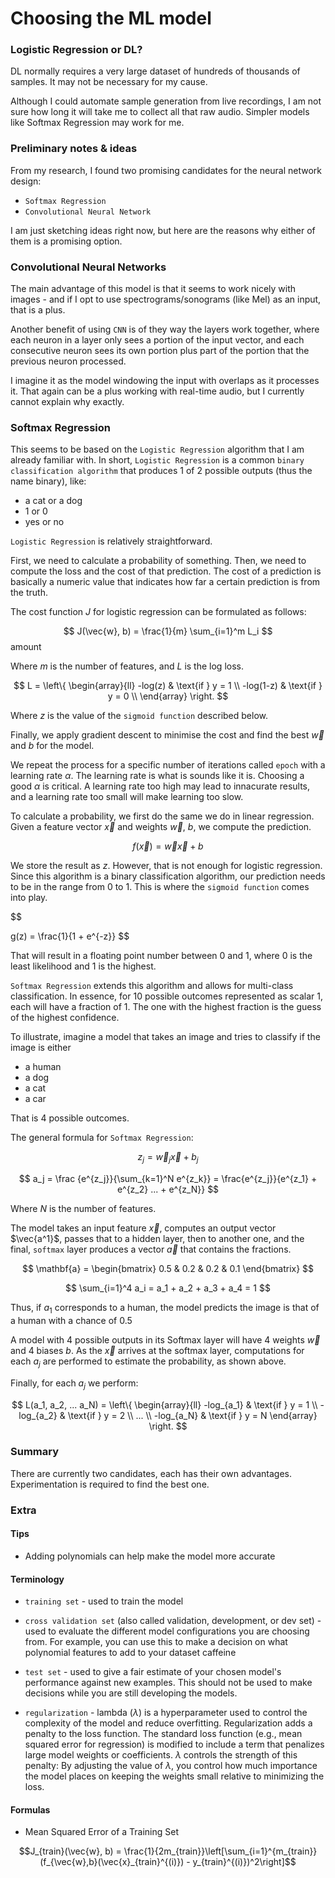 # Choosing the ML model

### Logistic Regression or DL?

DL normally requires a very large dataset of hundreds of thousands of samples. It may not be necessary for my cause.

Although I could automate sample generation from live recordings, I am not sure how long it will take me to collect all that raw audio. Simpler models like Softmax Regression may work for me.

### Preliminary notes & ideas

From my research, I found two promising candidates for the neural network design:

- `Softmax Regression`
- `Convolutional Neural Network`

I am just sketching ideas right now, but here are the reasons why either of them is a promising option.

### Convolutional Neural Networks
The main advantage of this model is that it seems to work nicely with images - and if I opt to use spectrograms/sonograms (like Mel) as an input, that is a plus. 

Another benefit of using `CNN` is of they way the layers work together, where each neuron in a layer only sees a portion of the input vector, and each consecutive neuron sees its own portion plus part of the portion that the previous neuron processed. 

I imagine it as the model windowing the input with overlaps as it processes it. That again can be a plus working with real-time audio, but I currently cannot explain why exactly.

### Softmax Regression

This seems to be based on the `Logistic Regression` algorithm that I am already familiar with. In short, `Logistic Regression` is a common `binary classification algorithm` that produces 1 of 2 possible outputs (thus the name binary), like:

- a cat or a dog
- 1 or 0
- yes or no

`Logistic Regression` is relatively straightforward.

First, we need to calculate a probability of something. Then, we need to compute the loss and the cost of that prediction. The cost of a prediction is basically a numeric value that indicates how far a certain prediction is from the truth.

The cost function $J$ for logistic regression can be formulated as follows:

$$
J(\vec{w}, b) = \frac{1}{m} \sum_{i=1}^m L_i
$$amount

Where $m$ is the number of features, and $L$ is the log loss.

$$
L =
\left\{
\begin{array}{ll}
-log(z) & \text{if } y = 1 \\
-log(1-z) & \text{if } y = 0 \\
\end{array}
\right.
$$

Where $z$ is the value of the `sigmoid function` described below.


Finally, we apply gradient descent to minimise the cost and find the best $\vec{w}$ and $b$ for the model. 

We repeat the process for a specific number of iterations called `epoch` with a learning rate $\alpha$. The learning rate is what is sounds like it is. Choosing a good $\alpha$ is critical. A learning rate too high may lead to innacurate results, and a learning rate too small will make learning too slow.

To calculate a probability, we first do the same we do in linear regression. Given a feature vector $\vec{x}$ and weights $\vec{w}$, $b$, we compute the prediction.

$$
f(\vec{x}) = \vec{w}\vec{x} + b
$$

We store the result as $z$. However, that is not enough for logistic regression. Since this algorithm is a binary classification algorithm, our prediction needs to be in the range from 0 to 1. This is where the `sigmoid function` comes into play.

$$

$$
$$
g(z) = \frac{1}{1 + e^{-z}}
$$

That will result in a floating point number between 0 and 1, where 0 is the least likelihood and 1 is the highest.

`Softmax Regression` extends this algorithm and allows for multi-class classification. In essence, for 10 possible outcomes represented as scalar 1, each will have a fraction of 1. The one with the highest fraction is the guess of the highest confidence.

To illustrate, imagine a model that takes an image and tries to classify if the image is either

- a human
- a dog
- a cat
- a car

That is 4 possible outcomes.

The general formula for `Softmax Regression`:

$$
z_j = \vec{w}_j\vec{x} + b_j
$$

$$
a_j = \frac {e^{z_j}}{\sum_{k=1}^N e^{z_k}} = \frac{e^{z_j}}{e^{z_1} + e^{z_2} ... + e^{z_N}}
$$

Where $N$ is the number of features.

The model takes an input feature
$\vec{x}$, computes an output vector $\vec{a^1}$, passes that to a hidden layer, then to another one, and the final, `softmax` layer produces a vector $\vec{a}$ that contains the fractions.

$$ 
\mathbf{a} = \begin{bmatrix} 0.5 & 0.2 & 0.2 & 0.1 \end{bmatrix}
$$

$$ \sum_{i=1}^4 a_i = a_1 + a_2 + a_3 + a_4 = 1
$$

Thus, if $a_1$ corresponds to a human, the model predicts the image is that of a human with a chance of $0.5$

A model with 4 possible outputs in its Softmax layer will have 4 weights $\vec{w}$ and 4 biases $b$. As the $\vec{x}$ arrives at the softmax layer, computations for each $a_j$ are performed to estimate the probability, as shown above.

Finally, for each $a_j$ we perform:

$$
L(a_1, a_2, ... a_N) =
\left\{
\begin{array}{ll}
-log_{a_1} & \text{if } y = 1 \\
-log_{a_2} & \text{if } y = 2 \\
... \\
-log_{a_N} & \text{if } y = N 
\end{array}
\right.
$$

### Summary
There are currently two candidates, each has their own advantages. Experimentation is required to find the best one.


### Extra

#### Tips
- Adding polynomials can help make the model more accurate

#### Terminology
- `training set` - used to train the model

- `cross validation set` (also called validation, development, or dev set) - used to evaluate the different model configurations you are choosing from. For example, you can use this to make a decision on what polynomial features to add to your dataset
caffeine
- `test set` - used to give a fair estimate of your chosen model's performance against new examples. This should not be used to make decisions while you are still developing the models.
- `regularization` - lambda ($\lambda$) is a hyperparameter used to control the complexity of the model and reduce overfitting. Regularization adds a penalty to the loss function. 
The standard loss function (e.g., mean squared error for regression) is modified to include a term that penalizes large model weights or coefficients.
$\lambda$ controls the strength of this penalty: By adjusting the value of $\lambda$, you control how much importance the model places on keeping the weights small relative to minimizing the loss.


#### Formulas
- Mean Squared Error of a Training Set

$$J_{train}(\vec{w}, b) = \frac{1}{2m_{train}}\left[\sum_{i=1}^{m_{train}}(f_{\vec{w},b}(\vec{x}_{train}^{(i)}) - y_{train}^{(i)})^2\right]$$
